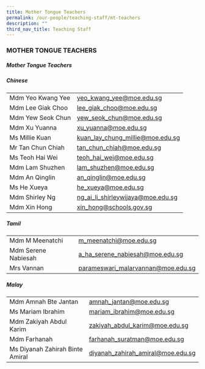 ```yaml
---
title: Mother Tongue Teachers
permalink: /our-people/teaching-staff/mt-teachers
description: ""
third_nav_title: Teaching Staff
---
```



### MOTHER TONGUE TEACHERS

##### Mother Tongue Teachers

##### Chinese
|  	|  	|
|---	|---	|
| Mdm Yeo Kwang Yee 	| [yeo\_kwang\_yee@moe.edu.sg](mailto:yeo_kwang_yee@moe.edu.sg) 	|
| Mdm Lee Giak Choo 	| [lee\_giak\_choo@moe.edu.sg](mailto:lee_giak_choo@moe.edu.sg) 	|
| Mdm Yew Seok Chun 	| [yew\_seok\_chun@moe.edu.sg](mailto:yew_seok_chun@moe.edu.sg) 	|
| Mdm Xu Yuanna 	| [xu\_yuanna@moe.edu.sg](mailto:xu_yuanna@moe.edu.sg)	|
| Ms Millie Kuan 	| [kuan\_lay\_chung\_millie@moe.edu.sg](mailto:kuan_lay_chung_millie@moe.edu.sg) 	|
| Mr Tan Chun Chiah 	| [tan\_chun\_chiah@moe.edu.sg](mailto:tan_chun_chiah@moe.edu.sg)	|
| Ms Teoh Hai Wei  	| [teoh\_hai\_wei@moe.edu.sg](mailto:teoh_hai_wei@moe.edu.sg)	|
| Mdm Lam Shuzhen 	| [lam\_shuzhen@moe.edu.sg](mailto:lam_shuzhen@moe.edu.sg) 	|
| Mdm An Qinglin 	| [an\_qinglin@moe.edu.sg](mailto:an_qinglin@moe.edu.sg)	|
| Ms He Xueya  	| [he\_xueya@moe.edu.sg](mailto:he_xueya@moe.edu.sg)|
| Mdm Shirley Ng    	| [ng\_ai\_li\_shirleywijaya@moe.edu.sg](mailto:ng_ai_li_shirleywijaya@moe.edu.sg) 	|
| Mdm Xin Hong 	| [xin\_hong@schools.gov.sg](mailto:xin_hong@schools.gov.sg)	|

##### Tamil
|  	|  	|
|---	|---	|
| Mdm M Meenatchi 	| [m\_meenatchi@moe.edu.sg](mailto:m_meenatchi@moe.edu.sg) 	|
| Mdm Serene Nabiesah  	| [a\_ha\_serene\_nabiesah@moe.edu.sg](mailto:a_ha_serene_nabiesah@moe.edu.sg) 	|
| Mrs Vannan 	| [parameswari\_malarvannan@moe.edu.sg](mailto:parameswari_malarvannan@moe.edu.sg)	|

##### Malay
|  	|  	|
|---	|---	|
| Mdm Amnah Bte Jantan 	| [amnah\_jantan@moe.edu.sg](mailto:amnah_jantan@moe.edu.sg) 	|
| Ms Mariam Ibrahim  	| [mariam\_ibrahim@moe.edu.sg](mailto:mariam_ibrahim@moe.edu.sg)  	|
| Mdm Zakiyah Abdul Karim 	| [zakiyah\_abdul\_karim@moe.edu.sg](mailto:zakiyah_abdul_karim@moe.edu.sg) 	|
| Mdm Farhanah 	| [farhanah\_suratman@moe.edu.sg](mailto:farhanah_suratman@moe.edu.sg) 	|
| Ms Diyanah Zahirah Binte Amiral 	| [diyanah\_zahirah\_amiral@moe.edu.sg](mailto:diyanah_zahirah_amiral@moe.edu.sg)	|
